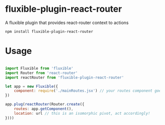 fluxible-plugin-react-router
============================

A fluxible plugin that provides react-router context to actions

```
npm install fluxible-plugin-react-router 
```

# Usage

```javascript

import Fluxible from 'fluxible'
import Router from 'react-router'
import reactRouter from 'fluxible-plugin-react-router'

let app = new Fluxible({
    component: require('./mainRoutes.jsx') // your routes component goes here
})

app.plug(reactRouter(Router.create({
    routes: app.getComponent(),
    location: url // this is an isomorphic pivot, act accordingly!
})))

```
